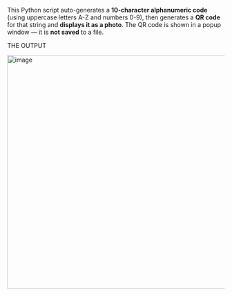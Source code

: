 This Python script auto-generates a **10-character alphanumeric code** (using uppercase letters A-Z and numbers 0-9), then generates a **QR code** for that string and **displays it as a photo**. The QR code is shown in a popup window — it is **not saved** to a file.

THE OUTPUT

<img width="1115" height="539" alt="image" src="https://github.com/user-attachments/assets/8a6f0261-0a1d-4c32-afa6-51d0c466b5fe" />
